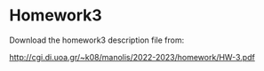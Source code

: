 # Homework3
Download the homework3 description file from:

http://cgi.di.uoa.gr/~k08/manolis/2022-2023/homework/HW-3.pdf
